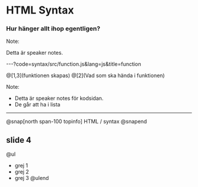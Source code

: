# HTML Syntax
### Hur hänger allt ihop egentligen?

Note: 

Detta är speaker notes.

---?code=syntax/src/function.js&lang=js&title=function

@[1,3](funktionen skapas)
@[2](Vad som ska hända i funktionen)

Note: 

* Detta är speaker notes för kodsidan.
* De går att ha i lista

---
@snap[north span-100 topinfo]
HTML / syntax
@snapend

## slide 4

@ul
* grej 1
* grej 2
* grej 3
@ulend
